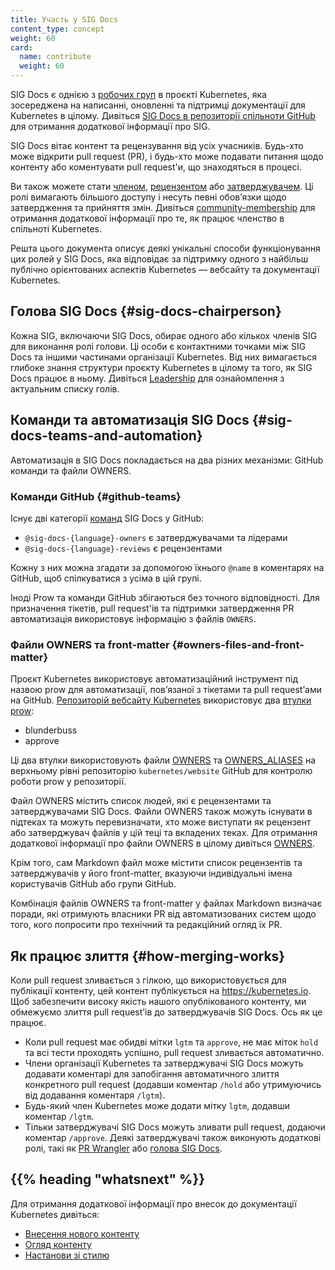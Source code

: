 ```yaml
---
title: Участь у SIG Docs
content_type: concept
weight: 60
card:
  name: contribute
  weight: 60
---
```


<!-- overview -->

SIG Docs є однією з [робочих груп](https://github.com/kubernetes/community/blob/master/sig-list.md) в проєкті Kubernetes, яка зосереджена на написанні, оновленні та підтримці документації для Kubernetes в цілому. Дивіться [SIG Docs в репозиторії спільноти GitHub](https://github.com/kubernetes/community/tree/master/sig-docs) для отримання додаткової інформації про SIG.

SIG Docs вітає контент та рецензування від усіх учасників. Будь-хто може відкрити pull request (PR), і будь-хто може подавати питання щодо контенту або коментувати pull request'и, що знаходяться в процесі.

Ви також можете стати [членом](/docs/contribute/participate/roles-and-responsibilities/#members), [рецензентом](/docs/contribute/participate/roles-and-responsibilities/#reviewers) або [затверджувачем](/docs/contribute/participate/roles-and-responsibilities/#approvers). Ці ролі вимагають більшого доступу і несуть певні обов’язки щодо затвердження та прийняття змін. Дивіться [community-membership](https://github.com/kubernetes/community/blob/master/community-membership.md) для отримання додаткової інформації про те, як працює членство в спільноті Kubernetes.

Решта цього документа описує деякі унікальні способи функціонування цих ролей у SIG Docs, яка відповідає за підтримку одного з найбільш публічно орієнтованих аспектів Kubernetes — вебсайту та документації Kubernetes.

<!-- body -->

## Голова SIG Docs {#sig-docs-chairperson}

Кожна SIG, включаючи SIG Docs, обирає одного або кількох членів SIG для виконання ролі голови. Ці особи є контактними точками між SIG Docs та іншими частинами організації Kubernetes. Від них вимагається глибоке знання структури проєкту Kubernetes в цілому та того, як SIG Docs працює в ньому. Дивіться [Leadership](https://github.com/kubernetes/community/tree/master/sig-docs#leadership) для ознайомлення з актуальним списку голів.

## Команди та автоматизація SIG Docs {#sig-docs-teams-and-automation}

Автоматизація в SIG Docs покладається на два різних механізми: GitHub команди та файли OWNERS.

### Команди GitHub {#github-teams}

Існує дві категорії [команд](https://github.com/orgs/kubernetes/teams?query=sig-docs) SIG Docs у GitHub:

- `@sig-docs-{language}-owners` є затверджувачами та лідерами
- `@sig-docs-{language}-reviews` є рецензентами

Кожну з них можна згадати за допомогою їхнього `@name` в коментарях на GitHub, щоб спілкуватися з усіма в цій групі.

Іноді Prow та команди GitHub збігаються без точного відповідності. Для призначення тікетів, pull request'ів та підтримки затвердження PR автоматизація використовує інформацію з файлів `OWNERS`.

### Файли OWNERS та front-matter {#owners-files-and-front-matter}

Проєкт Kubernetes використовує автоматизаційний інструмент під назвою prow для автоматизації, повʼязаної з тікетами та pull requestʼами на GitHub. [Репозиторій вебсайту Kubernetes](https://github.com/kubernetes/website) використовує два [втулки prow](https://github.com/kubernetes-sigs/prow/tree/main/pkg/plugins):

- blunderbuss
- approve

Ці два втулки використовують файли [OWNERS](https://github.com/kubernetes/website/blob/main/OWNERS) та [OWNERS_ALIASES](https://github.com/kubernetes/website/blob/main/OWNERS_ALIASES) на верхньому рівні репозиторію `kubernetes/website` GitHub для контролю роботи prow у репозиторії.

Файл OWNERS містить список людей, які є рецензентами та затверджувачами SIG Docs. Файли OWNERS також можуть існувати в підтеках та можуть перевизначати, хто може виступати як рецензент або затверджувач файлів у цій теці та вкладених теках. Для отримання додаткової інформації про файли OWNERS в цілому дивіться [OWNERS](https://github.com/kubernetes/community/blob/master/contributors/guide/owners.md).

Крім того, сам Markdown файл може містити список рецензентів та затверджувачів у його front-matter, вказуючи індивідуальні імена користувачів GitHub або групи GitHub.

Комбінація файлів OWNERS та front-matter у файлах Markdown визначає поради, які отримують власники PR від автоматизованих систем щодо того, кого попросити про технічний та редакційний огляд їх PR.

## Як працює злиття {#how-merging-works}

Коли pull request зливається з гілкою, що використовується для публікації контенту, цей контент публікується на https://kubernetes.io. Щоб забезпечити високу якість нашого опублікованого контенту, ми обмежуємо злиття pull requestʼів до затверджувачів SIG Docs. Ось як це працює.

- Коли pull request має обидві мітки `lgtm` та `approve`, не має міток `hold` та всі тести проходять успішно, pull request зливається автоматично.
- Члени організації Kubernetes та затверджувачі SIG Docs можуть додавати коментарі для запобігання автоматичного злиття конкретного pull request (додавши коментар `/hold` або утримуючись від додавання коментаря `/lgtm`).
- Будь-який член Kubernetes може додати мітку `lgtm`, додавши коментар `/lgtm`.
- Тільки затверджувачі SIG Docs можуть зливати pull request, додаючи коментар `/approve`. Деякі затверджувачі також виконують додаткові ролі, такі як [PR Wrangler](/docs/contribute/participate/pr-wranglers/) або [голова SIG Docs](#sig-docs-chairperson).

## {{% heading "whatsnext" %}}

Для отримання додаткової інформації про внесок до документації Kubernetes дивіться:

- [Внесення нового контенту](/docs/contribute/new-content/)
- [Огляд контенту](/docs/contribute/review/reviewing-prs)
- [Настанови зі стилю](/docs/contribute/style/)
